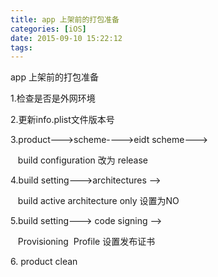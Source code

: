 ```yaml
---
title: app 上架前的打包准备
categories: [iOS]
date: 2015-09-10 15:22:12
tags:
---
```


<span class="s1">app </span>上架前的打包准备

<span class="s1">1.</span>检查是否是外网环境

2.<span class="s2">更新</span>info.plist<span class="s2">文件版本号</span>

3.product---&gt;scheme----&gt;eidt scheme---&gt;

&nbsp;&nbsp; build configuration 改为 release

4.build setting---&gt;architectures --&gt;&nbsp;

&nbsp;&nbsp; build active architecture only 设置为NO

5.build setting---&gt; code signing --&gt;

&nbsp;&nbsp; Provisioning&nbsp; Profile 设置发布证书

6\. product clean